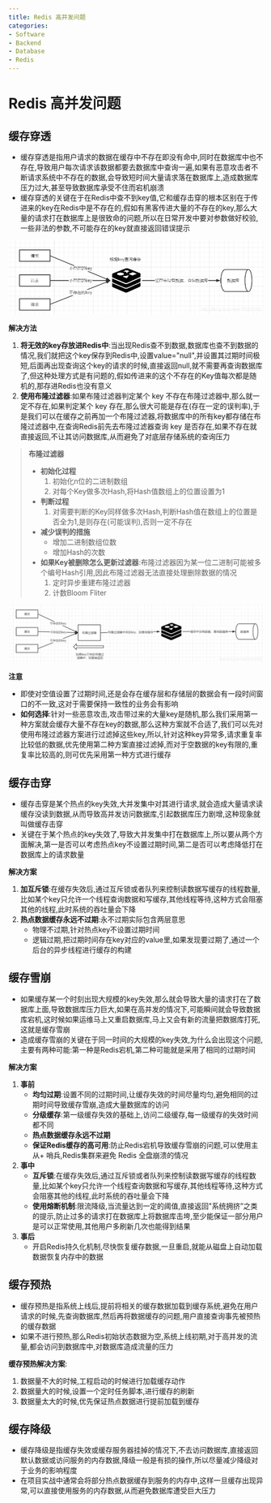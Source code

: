 ```yaml
---
title: Redis 高并发问题
categories:
- Software
- Backend
- Database
- Redis
---
```

# Redis 高并发问题

## 缓存穿透

- 缓存穿透是指用户请求的数据在缓存中不存在即没有命中,同时在数据库中也不存在,导致用户每次请求该数据都要去数据库中查询一遍,如果有恶意攻击者不断请求系统中不存在的数据,会导致短时间大量请求落在数据库上,造成数据库压力过大,甚至导致数据库承受不住而宕机崩溃
- 缓存穿透的关键在于在Redis中查不到key值,它和缓存击穿的根本区别在于传进来的key在Redis中是不存在的,假如有黑客传进大量的不存在的key,那么大量的请求打在数据库上是很致命的问题,所以在日常开发中要对参数做好校验,一些非法的参数,不可能存在的key就直接返回错误提示

![img](https://raw.githubusercontent.com/LuShan123888/Files/main/Pictures/2021-04-23-watermark,type_ZmFuZ3poZW5naGVpdGk,shadow_10,text_aHR0cHM6Ly9ibG9nLmNzZG4ubmV0L2E3NDUyMzM3MDA=,size_16,color_FFFFFF,t_70.png)

**解决方法**

1. **将无效的key存放进Redis中**:当出现Redis查不到数据,数据库也查不到数据的情况,我们就把这个key保存到Redis中,设置value="null",并设置其过期时间极短,后面再出现查询这个key的请求的时候,直接返回null,就不需要再查询数据库了,但这种处理方式是有问题的,假如传进来的这个不存在的Key值每次都是随机的,那存进Redis也没有意义
2. **使用布隆过滤器**:如果布隆过滤器判定某个 key 不存在布隆过滤器中,那么就一定不存在,如果判定某个 key 存在,那么很大可能是存在(存在一定的误判率),于是我们可以在缓存之前再加一个布隆过滤器,将数据库中的所有key都存储在布隆过滤器中,在查询Redis前先去布隆过滤器查询 key 是否存在,如果不存在就直接返回,不让其访问数据库,从而避免了对底层存储系统的查询压力

> **布隆过滤器**
>
> - **初始化过程**
>     1. 初始化n位的二进制数组
>     2. 对每个Key做多次Hash,将Hash值数组上的位置设置为1
> - **判断过程**
>     1. 对需要判断的Key同样做多次Hash,判断Hash值在数组上的位置是否全为1,是则存在(可能误判),否则一定不存在
> - **减少误判的措施**
>     - 增加二进制数组位数
>     - 增加Hash的次数
> - **如果Key被删除怎么更新过滤器**:布隆过滤器因为某一位二进制可能被多个编号Hash引用,因此布隆过滤器无法直接处理删除数据的情况
>     1. 定时异步重建布隆过滤器
>     2. 计数Bloom Fliter

![img](https://raw.githubusercontent.com/LuShan123888/Files/main/Pictures/2021-04-23-watermark,type_ZmFuZ3poZW5naGVpdGk,shadow_10,text_aHR0cHM6Ly9ibG9nLmNzZG4ubmV0L2E3NDUyMzM3MDA=,size_16,color_FFFFFF,t_70-20210423110113995.png)

**注意**

- 即使对空值设置了过期时间,还是会存在缓存层和存储层的数据会有一段时间窗口的不一致,这对于需要保持一致性的业务会有影响
- **如何选择**:针对一些恶意攻击,攻击带过来的大量key是随机,那么我们采用第一种方案就会缓存大量不存在key的数据,那么这种方案就不合适了,我们可以先对使用布隆过滤器方案进行过滤掉这些key,所以,针对这种key异常多,请求重复率比较低的数据,优先使用第二种方案直接过滤掉,而对于空数据的key有限的,重复率比较高的,则可优先采用第一种方式进行缓存

## 缓存击穿

- 缓存击穿是某个热点的key失效,大并发集中对其进行请求,就会造成大量请求读缓存没读到数据,从而导致高并发访问数据库,引起数据库压力剧增,这种现象就叫做缓存击穿
- 关键在于某个热点的key失效了,导致大并发集中打在数据库上,所以要从两个方面解决,第一是否可以考虑热点key不设置过期时间,第二是否可以考虑降低打在数据库上的请求数量

**解决方案**

1. **加互斥锁**:在缓存失效后,通过互斥锁或者队列来控制读数据写缓存的线程数量,比如某个key只允许一个线程查询数据和写缓存,其他线程等待,这种方式会阻塞其他的线程,此时系统的吞吐量会下降
2. **热点数据缓存永远不过期**:永不过期实际包含两层意思
   - 物理不过期,针对热点key不设置过期时间
   - 逻辑过期,把过期时间存在key对应的value里,如果发现要过期了,通过一个后台的异步线程进行缓存的构建

## 缓存雪崩

- 如果缓存某一个时刻出现大规模的key失效,那么就会导致大量的请求打在了数据库上面,导致数据库压力巨大,如果在高并发的情况下,可能瞬间就会导致数据库宕机,这时候如果运维马上又重启数据库,马上又会有新的流量把数据库打死,这就是缓存雪崩
- 造成缓存雪崩的关键在于同一时间的大规模的key失效,为什么会出现这个问题,主要有两种可能:第一种是Redis宕机,第二种可能就是采用了相同的过期时间

**解决方案**

1. **事前**
    - **均匀过期**:设置不同的过期时间,让缓存失效的时间尽量均匀,避免相同的过期时间导致缓存雪崩,造成大量数据库的访问
    - **分级缓存**:第一级缓存失效的基础上,访问二级缓存,每一级缓存的失效时间都不同
    - **热点数据缓存永远不过期**
    - **保证Redis缓存的高可用**:防止Redis宕机导致缓存雪崩的问题,可以使用主从+ 哨兵,Redis集群来避免 Redis 全盘崩溃的情况
2. **事中**
    - **互斥锁**:在缓存失效后,通过互斥锁或者队列来控制读数据写缓存的线程数量,比如某个key只允许一个线程查询数据和写缓存,其他线程等待,这种方式会阻塞其他的线程,此时系统的吞吐量会下降
    - **使用熔断机制**:限流降级,当流量达到一定的阈值,直接返回"系统拥挤”之类的提示,防止过多的请求打在数据库上将数据库击垮,至少能保证一部分用户是可以正常使用,其他用户多刷新几次也能得到结果
3. **事后**
    - 开启Redis持久化机制,尽快恢复缓存数据,一旦重启,就能从磁盘上自动加载数据恢复内存中的数据

## 缓存预热

- 缓存预热是指系统上线后,提前将相关的缓存数据加载到缓存系统,避免在用户请求的时候,先查询数据库,然后再将数据缓存的问题,用户直接查询事先被预热的缓存数据
- 如果不进行预热,那么Redis初始状态数据为空,系统上线初期,对于高并发的流量,都会访问到数据库中,对数据库造成流量的压力

**缓存预热解决方案**:

1. 数据量不大的时候,工程启动的时候进行加载缓存动作
2. 数据量大的时候,设置一个定时任务脚本,进行缓存的刷新
3. 数据量太大的时候,优先保证热点数据进行提前加载到缓存

## 缓存降级

- 缓存降级是指缓存失效或缓存服务器挂掉的情况下,不去访问数据库,直接返回默认数据或访问服务的内存数据,降级一般是有损的操作,所以尽量减少降级对于业务的影响程度
- 在项目实战中通常会将部分热点数据缓存到服务的内存中,这样一旦缓存出现异常,可以直接使用服务的内存数据,从而避免数据库遭受巨大压力
